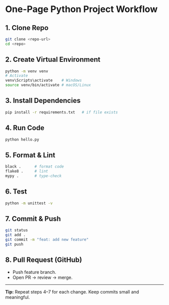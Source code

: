 # One-Page Python Project Workflow

## 1. Clone Repo
```bash
git clone <repo-url>
cd <repo>
```

## 2. Create Virtual Environment
```bash
python -m venv venv
# Activate
venv\Scripts\activate    # Windows
source venv/bin/activate # macOS/Linux
```

## 3. Install Dependencies
```bash
pip install -r requirements.txt   # if file exists
```

## 4. Run Code
```bash
python hello.py
```

## 5. Format & Lint
```bash
black .      # format code
flake8 .     # lint
mypy .       # type-check
```

## 6. Test
```bash
python -m unittest -v
```

## 7. Commit & Push
```bash
git status
git add .
git commit -m "feat: add new feature"
git push
```

## 8. Pull Request (GitHub)
- Push feature branch.
- Open PR → review → merge.

---
**Tip:** Repeat steps 4–7 for each change. Keep commits small and meaningful.
